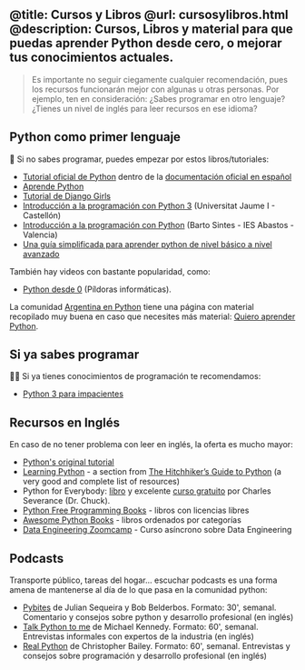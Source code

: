 @title: Cursos y Libros
@url: cursosylibros.html
@description: Cursos, Libros y material para que puedas aprender Python desde cero, o mejorar tus conocimientos actuales.
-----
> Es importante no seguir ciegamente cualquier recomendación, pues los recursos
> funcionarán mejor con algunas u otras personas. Por ejemplo, ten en
> consideración:
> ¿Sabes programar en otro lenguaje?
> ¿Tienes un nivel de inglés para leer recursos en ese idioma?

## Python como primer lenguaje

🙋 Si no sabes programar, puedes empezar por estos libros/tutoriales:

* [Tutorial oficial de Python](https://docs.python.org/es/3/tutorial/) dentro de la [documentación oficial en español](https://docs.python.org/es/3/)
* [Aprende Python](https://aprendepython.es/)
* [Tutorial de Django Girls](https://tutorial.djangogirls.org/es/)
* [Introducción a la programación con Python 3](http://dx.doi.org/10.6035/Sapientia93) (Universitat Jaume I - Castellón)
* [Introducción a la programación con Python](http://mclibre.org/consultar/python/) (Barto Sintes - IES Abastos - Valencia)
* [Una guía simplificada para aprender python de nivel básico a nivel avanzado](https://ellibrodepython.com/)

También hay videos con bastante popularidad, como:

* [Python desde 0](https://www.youtube.com/playlist?list=PLU8oAlHdN5BlvPxziopYZRd55pdqFwkeS)
  (Píldoras informáticas).

La comunidad [Argentina en Python](https://argentinaenpython.com)
tiene una página con material recopilado muy buena en caso que necesites más material:
[Quiero aprender Python](https://argentinaenpython.com/quiero-aprender-python/).

## Si ya sabes programar

🧑‍🎓 Si ya tienes conocimientos de programación te recomendamos:

* [Python 3 para impacientes](http://python-para-impacientes.blogspot.com/p/indice.html)

## Recursos en Inglés

En caso de no tener problema con leer en inglés, la oferta es mucho mayor:

* [Python's original tutorial](https://docs.python.org/3/tutorial/)
* [Learning Python](http://docs.python-guide.org/en/latest/intro/learning/) - a section from [The Hitchhiker’s Guide to Python](http://docs.python-guide.org/) (a very good and complete list of resources)
* Python for Everybody: [libro](https://books.trinket.io/pfe/) y excelente [curso gratuito](https://www.py4e.com/) por Charles Severance (Dr. Chuck).
* [Python Free Programming Books](https://github.com/EbookFoundation/free-programming-books/blob/main/books/free-programming-books-langs.md#python) - libros con licencias libres
* [Awesome Python Books](https://github.com/Junnplus/awesome-python-books) - libros ordenados por categorías
* [Data Engineering Zoomcamp](https://github.com/DataTalksClub/data-engineering-zoomcamp) - Curso asíncrono sobre Data Engineering

## Podcasts

Transporte público, tareas del hogar... escuchar podcasts es una forma amena de mantenerse al día de lo que pasa en la comunidad python:

* [Pybites](https://www.pybitespodcast.com/) de Julian Sequeira y Bob Belderbos. Formato: 30', semanal. Comentario y consejos sobre python y desarrollo profesional (en inglés)
* [Talk Python to me](https://talkpython.fm/) de Michael Kennedy. Formato: 60', semanal. Entrevistas informales con expertos de la industria (en inglés)
* [Real Python](https://realpython.com/podcasts/rpp/) de Christopher Bailey. Formato: 60', semanal. Entrevistas y consejos sobre programación y desarrollo profesional (en inglés)
